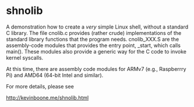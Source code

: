 # shnolib

A demonstration how to create a _very_ simple Linux shell, without a standard
C library. The file cnolib.c provides (rather crude) implementations of
the standard library functions that the program needs. cnolib\_XXX.S are 
the assembly-code modules that provides the entry point, \_start, which
calls main(). These modules also provide a generic way for the C code
to invoke kernel syscalls. 

At this time, there are assembly code modules for ARMv7 (e.g., Raspberrry Pi)
and AMD64 (64-bit Intel and similar).

For more details, please see

http://kevinboone.me/shnolib.html

